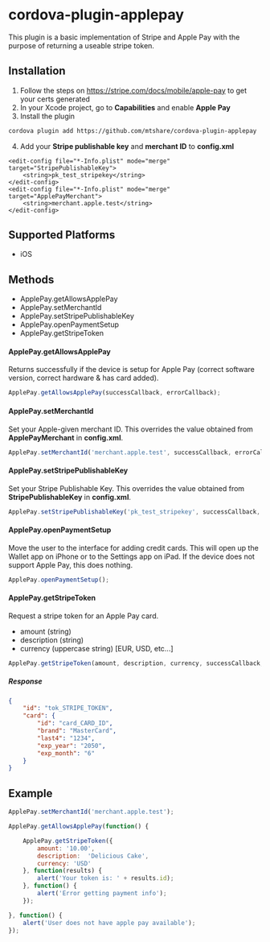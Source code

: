 # cordova-plugin-applepay

This plugin is a basic implementation of Stripe and Apple Pay with the purpose of returning a useable stripe token.


## Installation

1. Follow the steps on https://stripe.com/docs/mobile/apple-pay to get your certs generated
2. In your Xcode project, go to **Capabilities** and enable **Apple Pay**
3. Install the plugin
```sh
cordova plugin add https://github.com/mtshare/cordova-plugin-applepay
```
4. Add your **Stripe publishable key** and **merchant ID** to **config.xml**
```
<edit-config file="*-Info.plist" mode="merge" target="StripePublishableKey">
	<string>pk_test_stripekey</string>
</edit-config>
<edit-config file="*-Info.plist" mode="merge" target="ApplePayMerchant">
	<string>merchant.apple.test</string>
</edit-config>
```

## Supported Platforms

- iOS

## Methods

- ApplePay.getAllowsApplePay
- ApplePay.setMerchantId
- ApplePay.setStripePublishableKey
- ApplePay.openPaymentSetup
- ApplePay.getStripeToken

#### ApplePay.getAllowsApplePay

Returns successfully if the device is setup for Apple Pay (correct software version, correct hardware & has card added).

```js
ApplePay.getAllowsApplePay(successCallback, errorCallback);
```

#### ApplePay.setMerchantId

Set your Apple-given merchant ID. This overrides the value obtained from **ApplePayMerchant** in **config.xml**.

```js
ApplePay.setMerchantId('merchant.apple.test', successCallback, errorCallback);
```

#### ApplePay.setStripePublishableKey

Set your Stripe Publishable Key. This overrides the value obtained from **StripePublishableKey** in **config.xml**.

```js
ApplePay.setStripePublishableKey('pk_test_stripekey', successCallback, errorCallback);
```

#### ApplePay.openPaymentSetup

Move the user to the interface for adding credit cards. This will open up the Wallet app on iPhone or to the Settings app on iPad. If the device does not support Apple Pay, this does nothing.

```js
ApplePay.openPaymentSetup();
```

#### ApplePay.getStripeToken

Request a stripe token for an Apple Pay card. 
- amount (string)
- description (string)
- currency (uppercase string) [EUR, USD, etc...]

```js
ApplePay.getStripeToken(amount, description, currency, successCallback, errorCallback);
```

##### Response
```json
{
	"id": "tok_STRIPE_TOKEN",
	"card": {
		"id": "card_CARD_ID",
		"brand": "MasterCard",
		"last4": "1234",
		"exp_year": "2050",
		"exp_month": "6"
	}
}
```

## Example

```js
ApplePay.setMerchantId('merchant.apple.test');

ApplePay.getAllowsApplePay(function() {

	ApplePay.getStripeToken({
		amount: '10.00',
		description:  'Delicious Cake',
		currency: 'USD'
	}, function(results) {
		alert('Your token is: ' + results.id);
	}, function() {
		alert('Error getting payment info');
	});

}, function() {
	alert('User does not have apple pay available');
});

```